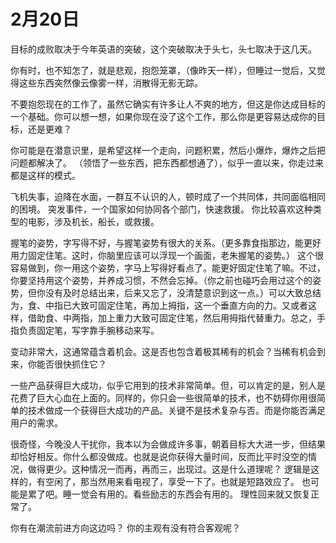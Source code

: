 # 2月20日 
目标的成败取决于今年英语的突破，这个突破取决于头七，头七取决于这几天。

你有时，也不知怎了，就是悲观，抱怨笼罩，（像昨天一样），但睡过一觉后，又觉得这些东西突然像云像雾一样，消散得无影无踪。

不要抱怨现在的工作了，虽然它确实有许多让人不爽的地方，但这是你达成目标的一个基础。你可以想一想，如果你现在没了这个工作，那么你是更容易达成你的目标，还是更难？

你可能是在潜意识里，是希望这样一个走向，问题积累，然后小爆炸，爆炸之后把问题都解决了。 （领悟了一些东西，把东西都想通了），似乎一直以来，你走过来都是这样的模式。

飞机失事，迫降在水面，一群互不认识的人，顿时成了一个共同体，共同面临相同的困境。
突发事件，一个国家如何协同各个部门，快速救援。
你比较喜欢这种类型的电影，涉及机长，船长，或救援。

握笔的姿势，字写得不好，与握笔姿势有很大的关系。（更多靠食指那边，能更好用力固定住笔。这时，你脑里应该可以浮现一个画面，老朱握笔的姿势。）
这个很容易做到，你一用这个姿势，字马上写得好看点了。能更好固定住笔了嘛。不过，你要坚持用这个姿势，并养成习惯，不然会忘掉。（你之前也碰巧会用过这个的姿势，但你没有及时总结出来，后来又忘了，没清楚意识到这一点。）可以大致总结为，食、中指已大致可固定住笔，再加上拇指，这一个垂直方向的力。又或者这样，借助食、中两指，加上重力大致可固定住笔，然后用拇指代替重力。总之，手指负责固定笔，写字靠手腕移动来写。

变动非常大，这通常蕴含着机会。这是否也包含着极其稀有的机会？当稀有机会到来，你能否很快抓住它？

一些产品获得巨大成功，似乎它用到的技术非常简单。但，可以肯定的是，别人是花费了巨大心血在上面的。同样的，你只会一些很简单的技术，也不妨碍你用很简单的技术做成一个获得巨大成功的产品。关键不是技术复杂与否。而是你能否满足用户的需求。

很奇怪，今晚没人干扰你，我本以为会做成许多事，朝着目标大大进一步，但结果却恰好相反。你什么都没做成。也就是说你获得大量时间，反而比平时没空的情况，做得更少。这种情况一而再，再而三，出现过。这是什么道理呢？
逻辑是这样的，有空闲了，那当然用来看电视了，享受一下了。也就是短路效应了。
也可能是累了吧。睡一觉会有用的。看些励志的东西会有用的。
理性回来就又恢复正常了。

你有在潮流前进方向这边吗？
你的主观有没有符合客观呢？





